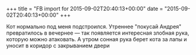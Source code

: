 +++
title = "FB import for 2015-09-02T20:40:13+00:00"
date = "2015-09-02T20:40:13+00:00"
+++

Кот нормально под меня подстроился. Утреннее "покусай Андрея" превратилось в вечернее — так появляется интересная злобная рука, которую можно атаковать. А утром сонная рука берет кота за лапы и уносит в коридор с закрыванием двери



